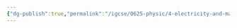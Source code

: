 ```yaml
---
{"dg-publish":true,"permalink":"/igcse/0625-physic/4-electricity-and-magnetism/4-4-electromagnetic-effects/4-magnetic-effect-of-a-current/","tags":["0625-Physics","IGCSE"],"noteIcon":""}
---
```


